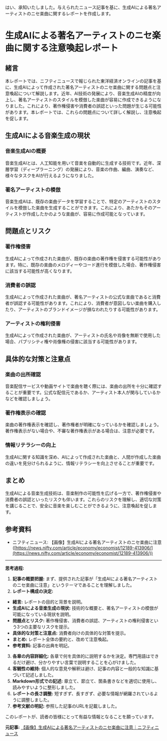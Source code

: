はい、承知いたしました。与えられたニュース記事を基に、生成AIによる著名アーティストのニセ楽曲に関するレポートを作成します。

# 生成AIによる著名アーティストのニセ楽曲に関する注意喚起レポート

## 緒言

本レポートでは、ニフティニュースで報じられた東洋経済オンラインの記事を基に、生成AIによって作成された著名アーティストのニセ楽曲に関する問題点と注意喚起について解説します。近年、AI技術の発展により、音楽生成AIの精度が向上し、著名アーティストのスタイルを模倣した楽曲が容易に作成できるようになりました。これにより、著作権侵害や消費者の誤認といった問題が生じる可能性があります。本レポートでは、これらの問題点について詳しく解説し、注意喚起を促します。

## 生成AIによる音楽生成の現状

### 音楽生成AIの概要

音楽生成AIとは、人工知能を用いて音楽を自動的に生成する技術です。近年、深層学習（ディープラーニング）の発展により、音楽の作曲、編曲、演奏など、様々なタスクをAIが行えるようになりました。

### 著名アーティストの模倣

音楽生成AIは、既存の楽曲データを学習することで、特定のアーティストのスタイルを模倣した楽曲を生成することができます。これにより、あたかもそのアーティストが作成したかのような楽曲が、容易に作成可能となっています。

## 問題点とリスク

### 著作権侵害

生成AIによって作成された楽曲が、既存の楽曲の著作権を侵害する可能性があります。特に、既存の楽曲のメロディーやコード進行を模倣した場合、著作権侵害に該当する可能性が高くなります。

### 消費者の誤認

生成AIによって作成された楽曲が、著名アーティストの公式な楽曲であると消費者が誤認する可能性があります。これにより、消費者が意図しない楽曲を購入したり、アーティストのブランドイメージが損なわれたりする可能性があります。

### アーティストの権利侵害

生成AIによって作成された楽曲が、アーティストの氏名や肖像を無断で使用した場合、パブリシティ権や肖像権の侵害に該当する可能性があります。

## 具体的な対策と注意点

### 楽曲の出所確認

音楽配信サービスや動画サイトで楽曲を聴く際には、楽曲の出所を十分に確認することが重要です。公式な配信元であるか、アーティスト本人が関与しているかなどを確認しましょう。

### 著作権表示の確認

楽曲の著作権表示を確認し、著作権者が明確になっているかを確認しましょう。著作権表示がない場合や、不審な著作権表示がある場合は、注意が必要です。

### 情報リテラシーの向上

生成AIに関する知識を深め、AIによって作成された楽曲と、人間が作成した楽曲の違いを見分けられるように、情報リテラシーを向上させることが重要です。

## まとめ

生成AIによる音楽生成技術は、音楽制作の可能性を広げる一方で、著作権侵害や消費者の誤認といったリスクも伴います。これらのリスクを理解し、適切な対策を講じることで、安全に音楽を楽しむことができるように、注意喚起を促します。

## 参考資料

* ニフティニュース: 【画像】生成AIによる著名アーティストのニセ楽曲に注意 ([https://news.nifty.com/article/economy/economist/12189-413906/](https://news.nifty.com/article/economy/economist/12189-413906/))

---

**思考過程:**

1. **記事の概要把握:** まず、提供された記事が「生成AIによる著名アーティストのニセ楽曲に注意」というテーマであることを理解しました。
2. **レポート構成の決定:**
 * **緒言:** レポートの目的と背景を説明。
 * **生成AIによる音楽生成の現状:** 技術的な概要と、著名アーティストの模倣が可能になっている現状を説明。
 * **問題点とリスク:** 著作権侵害、消費者の誤認、アーティストの権利侵害という3つの主要なリスクを提示。
 * **具体的な対策と注意点:** 消費者向けの具体的な対策を提示。
 * **まとめ:** レポート全体の要約と、改めて注意喚起。
 * **参考資料:** 記事の出典を明記。
3. **各章の内容詳細化:** 各章で何を具体的に説明するかを決定。専門用語はできるだけ避け、分かりやすい言葉で説明することを心がけました。
4. **客観性の維持:** 個人的な意見や解釈は避け、記事の内容と一般的な知識に基づいて記述しました。
5. **Markdown形式での記述:** 章立て、節立て、箇条書きなどを適切に使用し、読みやすいように整形しました。
6. **レポートの長さ調整:** 短すぎず、長すぎず、必要な情報が網羅されているように調整しました。
7. **参考文献の明記:** 参照した記事のURLを記載しました。

このレポートが、読者の皆様にとって有益な情報となることを願っています。


**元記事:** [【画像】生成AIによる著名アーティストのニセ楽曲に注意｜ニフティニュース](https://news.nifty.com/article/magazine/12208-3817508/photo/1)